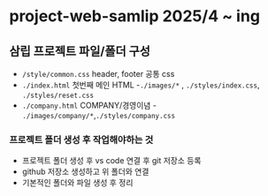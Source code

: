 # project-web-samlip 2025/4 ~ ing
## 삼립 프로젝트 파일/폴더 구성
* `/style/common.css` header, footer 공통 css
* `./index.html` 첫번째 메인 HTML -`./images/*` , `./styles/index.css`, `./styles/reset.css`
* `./company.html` COMPANY/경영이념 - `./images/company/*`,`./styles/company.css`
### 프로젝트 폴더 생성 후 작업해야하는 것
* 프로젝트 폴더 생성 후 vs code 연결 후 git 저장소 등록
* github 저장소 생성하고 위 폴더와 연결
* 기본적인 폴더와 파일 생성 후 정리